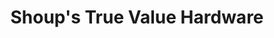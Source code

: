 ---
title: "Shoup's True Value Hardware"
url: /marienville/shoups-true-value-hardware/
shop: hardware
---